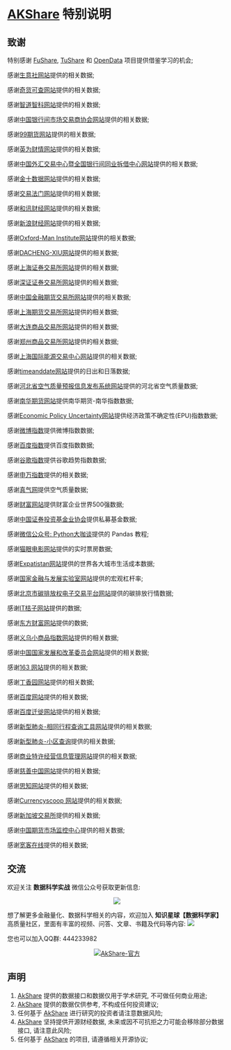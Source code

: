 # [AKShare](https://github.com/jindaxiang/akshare) 特别说明

## 致谢

特别感谢 [FuShare](https://github.com/jindaxiang/fushare), [TuShare](https://github.com/waditu/tushare) 和 [OpenData](https://github.com/PKUJohnson/OpenData) 项目提供借鉴学习的机会;

感谢[生意社网站](http://www.100ppi.com)提供的相关数据;

感谢[奇货可查网站](https://qhkch.com)提供的相关数据;

感谢[智道智科网站](https://www.ziasset.com)提供的相关数据;

感谢[中国银行间市场交易商协会网站](http://www.nafmii.org.cn)提供的相关数据;

感谢[99期货网站](http://www.99qh.com)提供的相关数据;

感谢[英为财情网站](https://cn.investing.com)提供的相关数据;

感谢[中国外汇交易中心暨全国银行间同业拆借中心网站](http://www.chinamoney.com.cn)提供的相关数据;

感谢[金十数据网站](https://www.jin10.com)提供的相关数据;

感谢[交易法门网站](https://www.jiaoyifamen.com)提供的相关数据;

感谢[和讯财经网站](http://www.hexun.com)提供的相关数据;

感谢[新浪财经网站](https://finance.sina.com.cn)提供的相关数据;

感谢[Oxford-Man Institute网站](https://realized.oxford-man.ox.ac.uk)提供的相关数据;

感谢[DACHENG-XIU网站](https://dachxiu.chicagobooth.edu)提供的相关数据;

感谢[上海证券交易所网站](http://www.sse.com.cn)提供的相关数据;

感谢[深证证券交易所网站](http://www.szse.cn)提供的相关数据;

感谢[中国金融期货交易所网站](http://www.cffex.com.cn)提供的相关数据;

感谢[上海期货交易所网站](http://www.shfe.com.cn)提供的相关数据;

感谢[大连商品交易所网站](http://www.dce.com.cn)提供的相关数据;

感谢[郑州商品交易所网站](http://www.czce.com.cn)提供的相关数据;

感谢[上海国际能源交易中心网站](http://www.ine.com.cn)提供的相关数据;

感谢[timeanddate网站](https://www.timeanddate.com)提供的日出和日落数据;

感谢[河北省空气质量预报信息发布系统网站](http://110.249.223.67)提供的河北省空气质量数据;

感谢[南华期货网站](http://www.nanhua.net)提供南华期货-南华指数数据;

感谢[Economic Policy Uncertainty网站](http://www.nanhua.net)提供经济政策不确定性(EPU)指数数据;

感谢[微博指数](https://data.weibo.com)提供微博指数数据;

感谢[百度指数](http://index.baidu.com)提供百度指数数据;

感谢[谷歌指数](https://trends.google.com)提供谷歌趋势指数数据;

感谢[申万指数](http://www.swsindex.com)提供的相关数据;

感谢[真气网](https://www.zq12369.com)提供空气质量数据;

感谢[财富网站](http://www.fortunechina.com)提供财富企业世界500强数据;

感谢[中国证券投资基金业协会](http://gs.amac.org.cn)提供私募基金数据;

感谢[微信公众号: Python大咖谈](https://docs.akshare.top)提供的 Pandas 教程;

感谢[猫眼电影网站](https://maoyan.com)提供的实时票房数据;

感谢[Expatistan网站](https://www.expatistan.com)提供的世界各大城市生活成本数据;

感谢[国家金融与发展实验室网站](http://www.nifd.cn)提供的宏观杠杆率;

感谢[北京市碳排放权电子交易平台网站](https://www.bjets.com.cn)提供的碳排放行情数据;

感谢[IT桔子网站](https://www.itjuzi.com)提供的数据;

感谢[东方财富网站](http://data.eastmoney.com)提供的数据;

感谢[义乌小商品指数网站](http://www.ywindex.com)提供的相关数据;

感谢[中国国家发展和改革委员会网站](http://jgjc.ndrc.gov.cn)提供的相关数据;

感谢[163 网站](https://news.163.com)提供的相关数据;

感谢[丁香园网站](http://3g.dxy.cn/newh5/view/pneumonia?scene=2&clicktime=1579615030&enterid=1579615030&from=groupmessage&isappinstalled=0)提供的相关数据;

感谢[百度网站](https://voice.baidu.com/act/newpneumonia/newpneumonia/?from=osari_pc_1)提供的相关数据;

感谢[百度迁徙网站](https://qianxi.baidu.com/?from=shoubai#city=0)提供的相关数据;

感谢[新型肺炎-相同行程查询工具网站](https://rl.inews.qq.com/h5/trip?from=newsapp&ADTAG=tgi.wx.share.message)提供的相关数据;

感谢[新型肺炎-小区查询](https://ncov.html5.qq.com/community?channelid=1&from=singlemessage&isappinstalled=0)提供的相关数据;

感谢[商业特许经营信息管理网站](http://txjy.syggs.mofcom.gov.cn/)提供的相关数据;

感谢[慈善中国网站](http://cishan.chinanpo.gov.cn/platform/login.html)提供的相关数据;

感谢[思知网站](https://www.ownthink.com/)提供的相关数据;

感谢[Currencyscoop 网站](https://currencyscoop.com/)提供的相关数据;

感谢[新加坡交易所](https://www.sgx.com/zh-hans/research-education/derivatives)提供的相关数据;

感谢[中国期货市场监控中心](http://index.cfmmc.com/index/views/index.html)提供的相关数据;

感谢[宽客在线](https://www.quantinfo.com/Argus/)提供的相关数据;

## 交流

欢迎关注 **数据科学实战** 微信公众号获取更新信息:

<div align=center>
    <img src="https://jfds-1252952517.cos.ap-chengdu.myqcloud.com/akshare/readme/qrcode/ds.png">
</div>

想了解更多金融量化、数据科学相关的内容，欢迎加入 **知识星球【数据科学家】** 高质量社区，里面有丰富的视频、问答、文章、书籍及代码等内容: ![](https://jfds-1252952517.cos.ap-chengdu.myqcloud.com/akshare/readme/qrcode/data_scientist)

您也可以加入QQ群: 444233982

<div align=center>
    <a target="_blank" href="https://qm.qq.com/cgi-bin/qm/qr?k=M50z_7n-XXg8PHRz_482NysL2ihMBKyK&jump_from=webapi">
        <img border="0" src="https://jfds-1252952517.cos.ap-chengdu.myqcloud.com/akshare/readme/qrcode/qr_code_444233982.png" alt="AkShare-官方" title="AkShare-官方" align="center">
    </a>
</div>

## 声明

1. [AkShare](https://github.com/jindaxiang/akshare) 提供的数据接口和数据仅用于学术研究, 不可做任何商业用途;
2. [AkShare](https://github.com/jindaxiang/akshare) 提供的数据仅供参考, 不构成任何投资建议;
3. 任何基于 [AkShare](https://github.com/jindaxiang/akshare) 进行研究的投资者请注意数据风险;
4. [AkShare](https://github.com/jindaxiang/akshare) 坚持提供开源财经数据, 未来或因不可抗拒之力可能会移除部分数据接口, 请注意此风险;
5. 任何基于 [AkShare](https://github.com/jindaxiang/akshare) 的项目, 请遵循相关开源协议;
